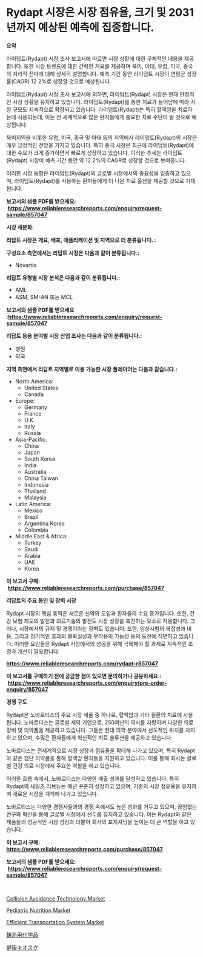<p><h1>Rydapt 시장은 시장 점유율, 크기 및 2031년까지 예상된 예측에 집중합니다.</h1></p><p><strong>요약</strong></p>
<p><p>라이덥트(Rydapt) 시장 조사 보고서에 따르면 시장 상황에 대한 구체적인 내용을 제공합니다. 또한 시장 트렌드에 대한 간략한 개요를 제공하며 북미, 아태, 유럽, 미국, 중국의 지리적 전파에 대해 상세히 설명합니다. 예측 기간 동안 라이덥트 시장이 연평균 성장률(CAGR) 12.2%로 성장할 것으로 예상됩니다.</p><p>라이덥트(Rydapt) 시장 조사 보고서에 의하면, 라이덥트(Rydapt) 시장은 현재 안정적인 시장 상황을 유지하고 있습니다. 라이덥트(Rydapt)를 통한 치료가 늘어남에 따라 시장 규모도 지속적으로 확장되고 있습니다. 라이덥트(Rydapt)는 특히 혈액암을 치료하는데 사용되는데, 이는 전 세계적으로 많은 환자들에게 중요한 치료 수단이 될 것으로 예상됩니다.</p><p>북미지역을 비롯한 유럽, 미국, 중국 및 아태 등의 지역에서 라이덥트(Rydapt)의 시장은 매우 긍정적인 전망을 가지고 있습니다. 특히 중국 시장은 최근에 라이덥트(Rydapt)에 대한 수요가 크게 증가하면서 빠르게 성장하고 있습니다. 이러한 추세는 라이덥트(Rydapt) 시장이 예측 기간 동안 약 12.2%의 CAGR로 성장할 것으로 보여줍니다.</p><p>이러한 시장 동향은 라이덥트(Rydapt)의 글로벌 시장에서의 중요성을 입증하고 있으며, 라이덥트(Rydapt)를 사용하는 환자들에게 더 나은 치료 옵션을 제공할 것으로 기대됩니다.</p></p>
<p><strong>보고서의 샘플 PDF를 받으세요: &nbsp;<a href="https://www.reliableresearchreports.com/enquiry/request-sample/857047">https://www.reliableresearchreports.com/enquiry/request-sample/857047</a></strong></p>
<p><strong>시장 세분화:</strong></p>
<p><strong> 리답트 시장은 개요, 배포, 애플리케이션 및 지역으로 더 분류됩니다. :</strong></p>
<p><strong>구성요소 측면에서는 리답트 시장은 다음과 같이 분류됩니다.:</strong></p>
<p><ul><li>Novartis</li></ul></p>
<p><strong> 리답트 유형별 시장 분석은 다음과 같이 분류됩니다.:</strong></p>
<p><ul><li>AML</li><li>ASM, SM-AN 또는 MCL</li></ul></p>
<p><strong>보고서의 샘플 PDF를 받으세요 :<a href="https://www.reliableresearchreports.com/enquiry/request-sample/857047">https://www.reliableresearchreports.com/enquiry/request-sample/857047</a></strong></p>
<p><strong> 리답트 응용 분야별 시장 산업 조사는 다음과 같이 분류됩니다.:</strong></p>
<p><ul><li>병원</li><li>약국</li></ul></p>
<p><strong>지역 측면에서 리답트 지역별로 이용 가능한 시장 플레이어는 다음과 같습니다.:</strong></p>
<p><ul>
    <li>
        North America:
        <ul>
            <li>United States</li>
            <li>Canada</li>
        </ul>
    </li>
    <li>
        Europe:
        <ul>
            <li>Germany</li>
            <li>France</li>
            <li>U.K.</li>
            <li>Italy</li>
            <li>Russia</li>
        </ul>
    </li>
    <li>
        Asia-Pacific:
        <ul>
            <li>China</li>
            <li>Japan</li>
            <li>South Korea</li>
            <li>India</li>
            <li>Australia</li>
            <li>China Taiwan</li>
            <li>Indonesia</li>
            <li>Thailand</li>
            <li>Malaysia</li>
        </ul>
    </li>
    <li>
        Latin America:
        <ul>
            <li>Mexico</li>
            <li>Brazil</li>
            <li>Argentina Korea</li>
            <li>Colombia</li>
        </ul>
    </li>
    <li>
        Middle East & Africa:
        <ul>
            <li>Turkey</li>
            <li>Saudi</li>
            <li>Arabia</li>
            <li>UAE</li>
            <li>Korea</li>
        </ul>
    </li>
    </ul></p>
<p><strong>이 보고서 구매: &nbsp;<a href="https://www.reliableresearchreports.com/purchase/857047">https://www.reliableresearchreports.com/purchase/857047</a></strong></p>
<p><strong>리답트의 주요 동인 및 장벽 시장</strong></p>
<p><p>Rydapt 시장의 핵심 동력은 새로운 신약의 도입과 환자들의 수요 증가입니다. 또한, 건강 보험 제도의 발전과 의료기술의 발전도 시장 성장을 촉진하는 요소로 작용합니다. 그러나, 시장에서의 규제 및 경쟁이라는 장벽도 있습니다. 또한, 임상시험의 복잡성과 비용, 그리고 장기적인 효과의 불확실성과 부작용의 가능성 등의 도전에 직면하고 있습니다. 이러한 요인들은 Rydapt 시장에서의 성공을 위해 극복해야 할 과제로 지속적인 조정과 개선이 필요합니다.</p></p>
<p><strong><a href="https://www.reliableresearchreports.com/rydapt-r857047">https://www.reliableresearchreports.com/rydapt-r857047</a></strong></p>
<p><strong>이 보고서를 구매하기 전에 궁금한 점이 있으면 문의하거나 공유하세요.: &nbsp;<a href="https://www.reliableresearchreports.com/enquiry/pre-order-enquiry/857047">https://www.reliableresearchreports.com/enquiry/pre-order-enquiry/857047</a></strong></p>
<p><strong>경쟁 구도</strong></p>
<p><p>Rydapt은 노바르티스의 주요 시장 제품 중 하나로, 혈액암과 기타 질환의 치료에 사용됩니다. 노바르티스는 글로벌 제약 기업으로, 250여년의 역사를 자랑하며 다양한 의료 장비 및 의약품을 제공하고 있습니다. 그들은 현대 의학 분야에서 선도적인 위치를 차지하고 있으며, 수많은 환자들에게 혁신적인 치료 솔루션을 제공하고 있습니다.</p><p>노바르티스는 전세계적으로 시장 성장과 점유율을 확대해 나가고 있으며, 특히 Rydapt와 같은 첨단 의약품을 통해 혈액암 환자들을 지원하고 있습니다. 이를 통해 회사는 글로벌 건강 의료 시장에서 주요한 역할을 하고 있습니다.</p><p>이러한 흐름 속에서, 노바르티스는 다양한 매출 성과를 달성하고 있습니다. 특히 Rydapt의 세일즈 리브뉴는 매년 꾸준히 성장하고 있으며, 기존의 시장 점유율을 유지하며 새로운 시장을 개척해 나가고 있습니다.</p><p>노바르티스는 다양한 경쟁사들과의 경쟁 속에서도 높은 성과를 거두고 있으며, 끊임없는 연구와 혁신을 통해 글로벌 시장에서 선두를 유지하고 있습니다. 이는 Rydapt와 같은 제품들의 성공적인 시장 성장과 더불어 회사의 포지셔닝을 높이는 데 큰 역할을 하고 있습니다.</p></p>
<p><strong>이 보고서 구매: &nbsp; <a href="https://www.reliableresearchreports.com/purchase/857047">https://www.reliableresearchreports.com/purchase/857047</a></strong></p>
<p><strong>보고서의 샘플 PDF를 받으세요: &nbsp;<a href="https://www.reliableresearchreports.com/enquiry/request-sample/857047">https://www.reliableresearchreports.com/enquiry/request-sample/857047</a></strong><strong></strong></p>
<p>&nbsp;</p>
<p><p><a href="https://issuu.com/reportprime-2/docs/collision-avoidance-technology-market-size-2030.pp">Collision Avoidance Technology Market</a></p><p><a href="https://github.com/wusalecollins540tpqoz/Market-Research-Report-List-1/blob/main/pediatric-nutrition-market.md">Pediatric Nutrition Market</a></p><p><a href="https://issuu.com/reportprime-2/docs/efficient-transportation-system-market-size-2030.p">Efficient Transportation System Market</a></p><p><a href="https://github.com/xnljig2898992/Market-Research-Report-List-1/blob/main/853530818479.md">鋳造用化学品</a></p><p><a href="https://github.com/adcxff01450218/Market-Research-Report-List-1/blob/main/376419818480.md">健康キオスク</a></p></p>